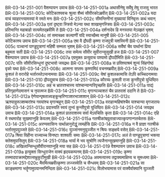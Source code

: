 BR-03-14-251-001	वैशम्पायन उवाच
BR-03-14-251-001a	अथासीनेषु सर्वेषु तेषु राजसु भारत
BR-03-14-251-001c	कोटिकाश्यवचः श्रुत्वा शैब्यं सौवीरकोऽब्रवीत्
BR-03-14-251-002a	यदा वाचं व्याहरन्त्यामस्यां मे रमते मनः
BR-03-14-251-002c	सीमन्तिनीनां मुख्यायां विनिवृत्तः कथं भवान्
BR-03-14-251-003a	एतां दृष्ट्वा स्त्रियो मेऽन्या यथा शाखामृगस्त्रियः
BR-03-14-251-003c	प्रतिभान्ति महाबाहो सत्यमेतद्ब्रवीमि ते
BR-03-14-251-004a	दर्शनादेव हि मनस्तया मेऽपहृतं भृशम्
BR-03-14-251-004c	तां समाचक्ष्व कल्याणीं यदि स्याच्छैब्य मानुषी
BR-03-14-251-005	कोटिकाश्य उवाच
BR-03-14-251-005a	एषा वै द्रौपदी कृष्णा राजपुत्री यशस्विनी
BR-03-14-251-005c	पञ्चानां पाण्डुपुत्राणां महिषी सम्मता भृशम्
BR-03-14-251-006a	सर्वेषां चैव पार्थानां प्रिया बहुमता सती
BR-03-14-251-006c	तया समेत्य सौवीर सुवीरान्सुसुखी व्रज
BR-03-14-251-007	वैशम्पायन उवाच
BR-03-14-251-007a	एवमुक्तः प्रत्युवाच पश्यामो द्रौपदीमिति
BR-03-14-251-007c	पतिः सौवीरसिन्धूनां दुष्टभावो जयद्रथः
BR-03-14-251-008a	स प्रविश्याश्रमं शून्यं सिंहगोष्ठं वृको यथा
BR-03-14-251-008c	आत्मना सप्तमः कृष्णामिदं वचनमब्रवीत्
BR-03-14-251-009a	कुशलं ते वरारोहे भर्तारस्तेऽप्यनामयाः
BR-03-14-251-009c	येषां कुशलकामासि तेऽपि कच्चिदनामयाः
BR-03-14-251-010	द्रौपद्युवाच
BR-03-14-251-010a	कौरव्यः कुशली राजा कुन्तीपुत्रो युधिष्ठिरः
BR-03-14-251-010c	अहं च भ्रातरश्चास्य यांश्चान्यान्परिपृच्छसि
BR-03-14-251-011a	पाद्यं प्रतिगृहाणेदमासनं च नृपात्मज
BR-03-14-251-011c	मृगान्पञ्चाशतं चैव प्रातराशं ददानि ते
BR-03-14-251-012a	ऐणेयान्पृषतान्न्यङ्कून्हरिणाञ्शरभाञ्शशान्
BR-03-14-251-012c	ऋश्यान्रुरूञ्शम्बरांश्च गवयांश्च मृगान्बहून्
BR-03-14-251-013a	वराहान्महिषांश्चैव याश्चान्या मृगजातयः
BR-03-14-251-013c	प्रदास्यति स्वयं तुभ्यं कुन्तीपुत्रो युधिष्ठिरः
BR-03-14-251-014	जयद्रथ उवाच
BR-03-14-251-014a	कुशलं प्रातराशस्य सर्वा मेऽपचितिः कृता
BR-03-14-251-014c	एहि मे रथमारोह सुखमाप्नुहि केवलम्
BR-03-14-251-015a	गतश्रीकांश्च्युतान्राज्यात्कृपणान्गतचेतसः
BR-03-14-251-015c	अरण्यवासिनः पार्थान्नानुरोद्धुं त्वमर्हसि
BR-03-14-251-016a	न वै प्राज्ञा गतश्रीकं भर्तारमुपयुञ्जते
BR-03-14-251-016c	युञ्जानमनुयुञ्जीत न श्रियः सङ्क्षये वसेत्
BR-03-14-251-017a	श्रिया विहीना राज्याच्च विनष्टाः शाश्वतीः समाः
BR-03-14-251-017c	अलं ते पाण्डुपुत्राणां भक्त्या क्लेशमुपासितुम्
BR-03-14-251-018a	भार्या मे भव सुश्रोणि त्यजैनान्सुखमाप्नुहि
BR-03-14-251-018c	अखिलान्सिन्धुसौवीरानवाप्नुहि मया सह
BR-03-14-251-019	वैशम्पायन उवाच
BR-03-14-251-019a	इत्युक्ता सिन्धुराजेन वाक्यं हृदयकम्पनम्
BR-03-14-251-019c	कृष्णा तस्मादपाक्रामद्देशात्सभ्रुकुटीमुखी
BR-03-14-251-020a	अवमत्यास्य तद्वाक्यमाक्षिप्य च सुमध्यमा
BR-03-14-251-020c	मैवमित्यब्रवीत्कृष्णा लज्जस्वेति च सैन्धवम्
BR-03-14-251-021a	सा काङ्क्षमाणा भर्तॄणामुपयानमनिन्दिता
BR-03-14-251-021c	विलोभयामास परं वाक्यैर्वाक्यानि युञ्जती
